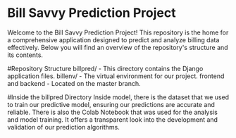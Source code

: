 # Bill Savvy Prediction Project
Welcome to the Bill Savvy Prediction Project! This repository is the home for a comprehensive application designed to predict and analyze billing data effectively. Below you will find an overview of the repository's structure and its contents.

#Repository Structure
billpred/ - This directory contains the Django application files.
billenv/ - The virtual environment for our project. 
frontend and backend - Located on the master branch.

#Inside the billpred Directory
Inside model, there is the dataset that we used to train our predictive model, ensuring our predictions are accurate and reliable. There is also the Colab Notebook that was used for the analysis and model training. It offers a transparent look into the development and validation of our prediction algorithms.
